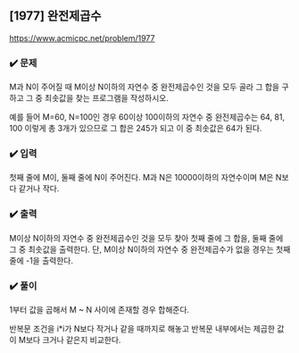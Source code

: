 ## [1977] 완전제곱수
https://www.acmicpc.net/problem/1977

### ✔️ 문제
M과 N이 주어질 때 M이상 N이하의 자연수 중 완전제곱수인 것을 모두 골라 그 합을 구하고 그 중 최솟값을 찾는 프로그램을 작성하시오. 

예를 들어 M=60, N=100인 경우 60이상 100이하의 자연수 중 완전제곱수는 64, 81, 100 이렇게 총 3개가 있으므로 그 합은 245가 되고 이 중 최솟값은 64가 된다.

### ✔️ 입력
첫째 줄에 M이, 둘째 줄에 N이 주어진다. M과 N은 10000이하의 자연수이며 M은 N보다 같거나 작다.

### ✔️ 출력
M이상 N이하의 자연수 중 완전제곱수인 것을 모두 찾아 첫째 줄에 그 합을, 둘째 줄에 그 중 최솟값을 출력한다. 단, M이상 N이하의 자연수 중 완전제곱수가 없을 경우는 첫째 줄에 -1을 출력한다.

### ✔️ 풀이
1부터 값을 곱해서 M ~ N 사이에 존재할 경우 합해준다.

반복문 조건을 i*i가 N보다 작거나 같을 때까지로 해놓고 반복문 내부에서는 제곱한 값이 M보다 크거나 같은지 비교한다.
